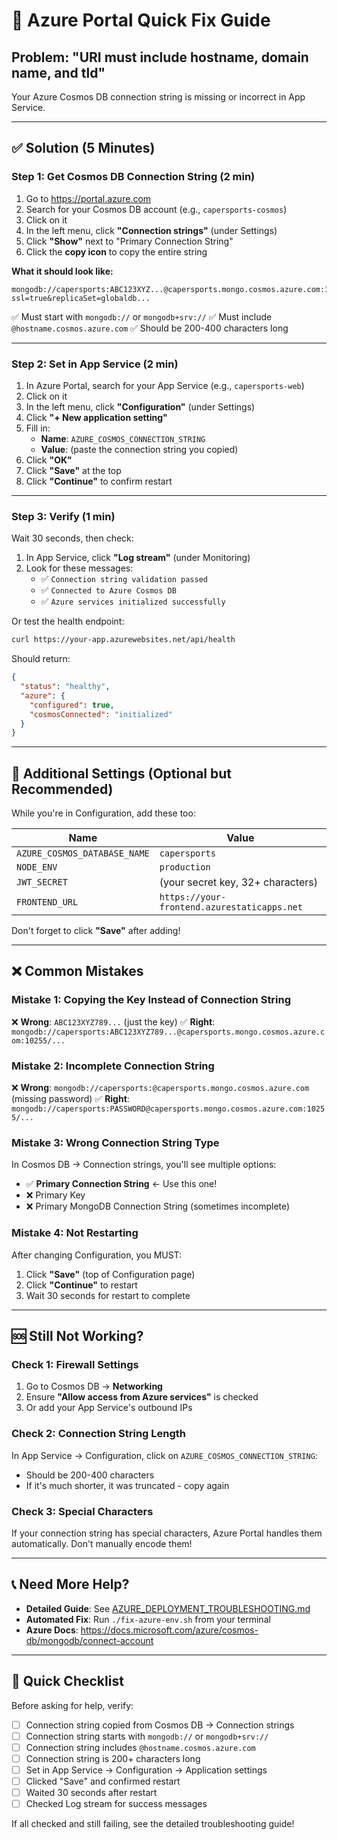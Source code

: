 # 🚨 Azure Portal Quick Fix Guide

## Problem: "URI must include hostname, domain name, and tld"

Your Azure Cosmos DB connection string is missing or incorrect in App Service.

---

## ✅ Solution (5 Minutes)

### Step 1: Get Cosmos DB Connection String (2 min)

1. Go to https://portal.azure.com
2. Search for your Cosmos DB account (e.g., `capersports-cosmos`)
3. Click on it
4. In the left menu, click **"Connection strings"** (under Settings)
5. Click **"Show"** next to "Primary Connection String"
6. Click the **copy icon** to copy the entire string

**What it should look like:**
```
mongodb://capersports:ABC123XYZ...@capersports.mongo.cosmos.azure.com:10255/?ssl=true&replicaSet=globaldb...
```

✅ Must start with `mongodb://` or `mongodb+srv://`
✅ Must include `@hostname.cosmos.azure.com`
✅ Should be 200-400 characters long

---

### Step 2: Set in App Service (2 min)

1. In Azure Portal, search for your App Service (e.g., `capersports-web`)
2. Click on it
3. In the left menu, click **"Configuration"** (under Settings)
4. Click **"+ New application setting"**
5. Fill in:
   - **Name**: `AZURE_COSMOS_CONNECTION_STRING`
   - **Value**: (paste the connection string you copied)
6. Click **"OK"**
7. Click **"Save"** at the top
8. Click **"Continue"** to confirm restart

---

### Step 3: Verify (1 min)

Wait 30 seconds, then check:

1. In App Service, click **"Log stream"** (under Monitoring)
2. Look for these messages:
   - ✅ `Connection string validation passed`
   - ✅ `Connected to Azure Cosmos DB`
   - ✅ `Azure services initialized successfully`

Or test the health endpoint:
```bash
curl https://your-app.azurewebsites.net/api/health
```

Should return:
```json
{
  "status": "healthy",
  "azure": {
    "configured": true,
    "cosmosConnected": "initialized"
  }
}
```

---

## 🔧 Additional Settings (Optional but Recommended)

While you're in Configuration, add these too:

| Name | Value |
|------|-------|
| `AZURE_COSMOS_DATABASE_NAME` | `capersports` |
| `NODE_ENV` | `production` |
| `JWT_SECRET` | (your secret key, 32+ characters) |
| `FRONTEND_URL` | `https://your-frontend.azurestaticapps.net` |

Don't forget to click **"Save"** after adding!

---

## ❌ Common Mistakes

### Mistake 1: Copying the Key Instead of Connection String
❌ **Wrong**: `ABC123XYZ789...` (just the key)
✅ **Right**: `mongodb://capersports:ABC123XYZ789...@capersports.mongo.cosmos.azure.com:10255/...`

### Mistake 2: Incomplete Connection String
❌ **Wrong**: `mongodb://capersports:@capersports.mongo.cosmos.azure.com` (missing password)
✅ **Right**: `mongodb://capersports:PASSWORD@capersports.mongo.cosmos.azure.com:10255/...`

### Mistake 3: Wrong Connection String Type
In Cosmos DB → Connection strings, you'll see multiple options:
- ✅ **Primary Connection String** ← Use this one!
- ❌ Primary Key
- ❌ Primary MongoDB Connection String (sometimes incomplete)

### Mistake 4: Not Restarting
After changing Configuration, you MUST:
1. Click **"Save"** (top of Configuration page)
2. Click **"Continue"** to restart
3. Wait 30 seconds for restart to complete

---

## 🆘 Still Not Working?

### Check 1: Firewall Settings

1. Go to Cosmos DB → **Networking**
2. Ensure **"Allow access from Azure services"** is checked
3. Or add your App Service's outbound IPs

### Check 2: Connection String Length

In App Service → Configuration, click on `AZURE_COSMOS_CONNECTION_STRING`:
- Should be 200-400 characters
- If it's much shorter, it was truncated - copy again

### Check 3: Special Characters

If your connection string has special characters, Azure Portal handles them automatically.
Don't manually encode them!

---

## 📞 Need More Help?

- **Detailed Guide**: See [AZURE_DEPLOYMENT_TROUBLESHOOTING.md](./AZURE_DEPLOYMENT_TROUBLESHOOTING.md)
- **Automated Fix**: Run `./fix-azure-env.sh` from your terminal
- **Azure Docs**: https://docs.microsoft.com/azure/cosmos-db/mongodb/connect-account

---

## 🎯 Quick Checklist

Before asking for help, verify:

- [ ] Connection string copied from Cosmos DB → Connection strings
- [ ] Connection string starts with `mongodb://` or `mongodb+srv://`
- [ ] Connection string includes `@hostname.cosmos.azure.com`
- [ ] Connection string is 200+ characters long
- [ ] Set in App Service → Configuration → Application settings
- [ ] Clicked "Save" and confirmed restart
- [ ] Waited 30 seconds after restart
- [ ] Checked Log stream for success messages

If all checked and still failing, see the detailed troubleshooting guide!
